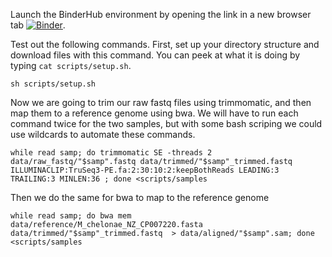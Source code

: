 Launch the BinderHub environment by opening the link in a new browser tab [![Binder](http://34.85.253.172/badge_logo.svg)](http://34.85.253.172/v2/gh/kyleaoconnell22/RNA_seq_binder/main).

Test out the following commands.
First, set up your directory structure and download files with this command. You can peek at what it is doing by typing `cat scripts/setup.sh`.
```
sh scripts/setup.sh
```

Now we are going to trim our raw fastq files using trimmomatic, and then map them to a reference genome using bwa. We will have to run each command twice for the two samples, but with some bash scriping we could use wildcards to automate these commands.

```
while read samp; do trimmomatic SE -threads 2 data/raw_fastq/"$samp".fastq data/trimmed/"$samp"_trimmed.fastq ILLUMINACLIP:TruSeq3-PE.fa:2:30:10:2:keepBothReads LEADING:3 TRAILING:3 MINLEN:36 ; done <scripts/samples
```
Then we do the same for bwa to map to the reference genome
```
while read samp; do bwa mem data/reference/M_chelonae_NZ_CP007220.fasta  data/trimmed/"$samp"_trimmed.fastq  > data/aligned/"$samp".sam; done <scripts/samples
```
